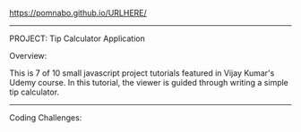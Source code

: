 https://pomnabo.github.io/URLHERE/

------------------------------
PROJECT: Tip Calculator Application

Overview:

This is 7 of 10 small javascript project tutorials featured in Vijay Kumar's Udemy course. In this tutorial, the viewer is guided through writing a simple tip calculator.

------------------------------
Coding Challenges: